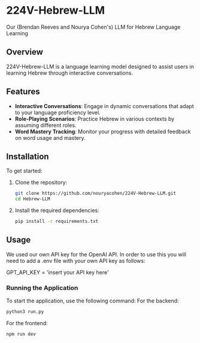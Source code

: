 # 224V-Hebrew-LLM

Our (Brendan Reeves and Nourya Cohen's) LLM for Hebrew Language Learning

## Overview

224V-Hebrew-LLM is a language learning model designed to assist users in learning Hebrew through interactive conversations. 

## Features

- **Interactive Conversations**: Engage in dynamic conversations that adapt to your language proficiency level.
- **Role-Playing Scenarios**: Practice Hebrew in various contexts by assuming different roles.
- **Word Mastery Tracking**: Monitor your progress with detailed feedback on word usage and mastery.


## Installation

To get started:

1. Clone the repository:
   ```bash
   git clone https://github.com/nouryacohen/224V-Hebrew-LLM.git
   cd Hebrew-LLM
   ```

2. Install the required dependencies:
   ```bash
   pip install -r requirements.txt
   ```

## Usage

We used our own API key for the OpenAI API. In order to use this you will need to add a .env file with your own API key as follows:

GPT_API_KEY = 'insert your API key here'

### Running the Application

To start the application, use the following command:
For the backend:
```bash
python3 run.py 
```

For the frontend:

```bash
npm run dev
```